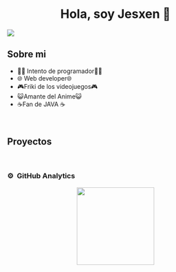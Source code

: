 <div align="center">
<h1 align="center">Hola, soy Jesxen</a> 👋</h1>
</div>
<img src="https://imgur.com/a/FKh5xOJ">

## Sobre mi

- 👨‍💻  Intento de programador👨‍💻 
- 🌐 Web developer🌐
- 🎮Friki de los videojuegos🎮
- 😺Amante del Anime😺
- ☕Fan de JAVA ☕

<br>

## Proyectos 
<br>

### ⚙️ &nbsp;GitHub Analytics

<p align="center">
<a href="https://github.com/Jesxen">
  <img height="180em" src="https://github-readme-stats-eight-theta.vercel.app/api?username=Jesxen&show_icons=true&theme=algolia&include_all_commits=true&count_private=true"/>
</a>
</p>

